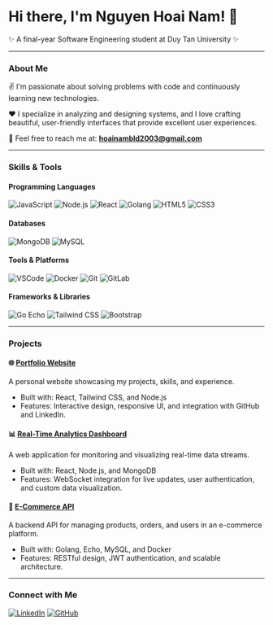 
<!--
## Hi there 👋
**DaiNef163/DaiNef163** is a ✨ _special_ ✨ repository because its `README.md` (this file) appears on your GitHub profile.

Here are some ideas to get you started:

- 🔭 I’m currently working on ...
- 🌱 I’m currently learning ...
- 👯 I’m looking to collaborate on ...
- 🤔 I’m looking for help with ...
- 💬 Ask me about ...
- 📫 How to reach me: ...
- 😄 Pronouns: ...
- ⚡ Fun fact: ...
-->


# Hi there, I'm Nguyen Hoai Nam! 👋

✨ A final-year Software Engineering student at Duy Tan University ✨

---

### About Me

✌️ I'm passionate about solving problems with code and continuously learning new technologies.  

❤️ I specialize in analyzing and designing systems, and I love crafting beautiful, user-friendly interfaces that provide excellent user experiences.  

📧 Feel free to reach me at: **hoainambld2003@gmail.com**  

---

### Skills & Tools

#### Programming Languages  
![JavaScript](https://img.shields.io/badge/JavaScript-F7DF1E?style=for-the-badge&logo=javascript&logoColor=black)
![Node.js](https://img.shields.io/badge/Node.js-339933?style=for-the-badge&logo=node.js&logoColor=white)
![React](https://img.shields.io/badge/React-61DAFB?style=for-the-badge&logo=react&logoColor=black)
![Golang](https://img.shields.io/badge/Go-00ADD8?style=for-the-badge&logo=go&logoColor=white)
![HTML5](https://img.shields.io/badge/HTML5-E34F26?style=for-the-badge&logo=html5&logoColor=white)
![CSS3](https://img.shields.io/badge/CSS3-1572B6?style=for-the-badge&logo=css3&logoColor=white)

#### Databases  
![MongoDB](https://img.shields.io/badge/MongoDB-4EA94B?style=for-the-badge&logo=mongodb&logoColor=white)
![MySQL](https://img.shields.io/badge/MySQL-4479A1?style=for-the-badge&logo=mysql&logoColor=white)

#### Tools & Platforms  
![VSCode](https://img.shields.io/badge/VSCode-007ACC?style=for-the-badge&logo=visual-studio-code&logoColor=white)
![Docker](https://img.shields.io/badge/Docker-2496ED?style=for-the-badge&logo=docker&logoColor=white)
![Git](https://img.shields.io/badge/Git-F05032?style=for-the-badge&logo=git&logoColor=white)
![GitLab](https://img.shields.io/badge/GitLab-FC6D26?style=for-the-badge&logo=gitlab&logoColor=white)  

#### Frameworks & Libraries  
![Go Echo](https://img.shields.io/badge/Echo-00ADD8?style=for-the-badge&logo=go&logoColor=white)
![Tailwind CSS](https://img.shields.io/badge/Tailwind_CSS-38B2AC?style=for-the-badge&logo=tailwind-css&logoColor=white)
![Bootstrap](https://img.shields.io/badge/Bootstrap-7952B3?style=for-the-badge&logo=bootstrap&logoColor=white)

---

### Projects  

#### 🌐 **[Portfolio Website](https://github.com/yourusername/portfolio)**  
A personal website showcasing my projects, skills, and experience.  
- Built with: React, Tailwind CSS, and Node.js  
- Features: Interactive design, responsive UI, and integration with GitHub and LinkedIn.

#### 📊 **[Real-Time Analytics Dashboard](https://github.com/yourusername/analytics-dashboard)**  
A web application for monitoring and visualizing real-time data streams.  
- Built with: React, Node.js, and MongoDB  
- Features: WebSocket integration for live updates, user authentication, and custom data visualization.

#### 🛒 **[E-Commerce API](https://github.com/yourusername/ecommerce-api)**  
A backend API for managing products, orders, and users in an e-commerce platform.  
- Built with: Golang, Echo, MySQL, and Docker  
- Features: RESTful design, JWT authentication, and scalable architecture.

---

### Connect with Me  
[![LinkedIn](https://img.shields.io/badge/LinkedIn-0077B5?style=for-the-badge&logo=linkedin&logoColor=white)](https://linkedin.com/in/yourprofile)
[![GitHub](https://img.shields.io/badge/GitHub-181717?style=for-the-badge&logo=github&logoColor=white)](https://github.com/yourusername)
